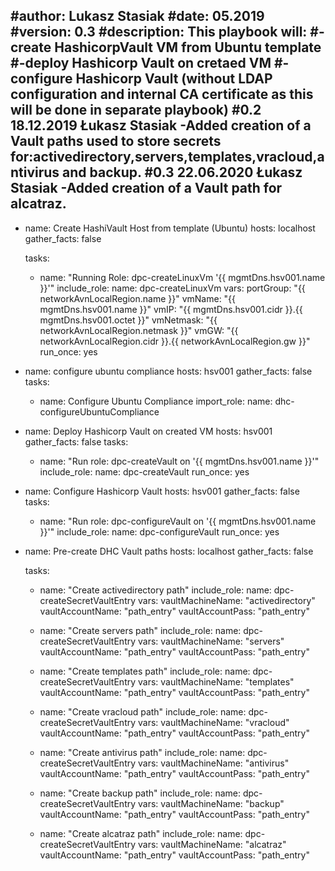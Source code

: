 #author:  Lukasz Stasiak
#date:    05.2019
#version:   0.3
#description:  This playbook will:
#-create HashicorpVault VM from Ubuntu template
#-deploy Hashicorp Vault on cretaed VM
#-configure Hashicorp Vault (without LDAP configuration and internal CA certificate as this will be done in separate playbook)
#0.2 18.12.2019 Łukasz Stasiak -Added creation of a Vault paths used to store secrets for:activedirectory,servers,templates,vracloud,antivirus and backup.
#0.3 22.06.2020 Łukasz Stasiak -Added creation of a Vault path for alcatraz.
---
- name: Create HashiVault Host from template (Ubuntu)
  hosts: localhost
  gather_facts: false

  tasks:
    - name: "Running Role: dpc-createLinuxVm '{{ mgmtDns.hsv001.name }}'"
      include_role:
        name: dpc-createLinuxVm
      vars:
        portGroup: "{{ networkAvnLocalRegion.name }}"
        vmName: "{{ mgmtDns.hsv001.name }}"
        vmIP: "{{ mgmtDns.hsv001.cidr }}.{{  mgmtDns.hsv001.octet }}"
        vmNetmask: "{{ networkAvnLocalRegion.netmask }}"
        vmGW: "{{ networkAvnLocalRegion.cidr }}.{{ networkAvnLocalRegion.gw }}"
      run_once: yes

- name: configure ubuntu compliance
  hosts: hsv001
  gather_facts: false
  tasks:
    - name: Configure Ubuntu Compliance
      import_role:
        name: dhc-configureUbuntuCompliance

- name: Deploy Hashicorp Vault on created VM
  hosts: hsv001
  gather_facts: false
  tasks:
    - name: "Run role: dpc-createVault  on  '{{ mgmtDns.hsv001.name }}'"
      include_role:
        name: dpc-createVault
      run_once: yes

- name: Configure Hashicorp Vault
  hosts: hsv001
  gather_facts: false
  tasks:
    - name: "Run role: dpc-configureVault  on  '{{ mgmtDns.hsv001.name }}'"
      include_role:
        name: dpc-configureVault
      run_once: yes

- name: Pre-create DHC Vault paths
  hosts: localhost
  gather_facts: false

  tasks:
    - name: "Create activedirectory path"
      include_role:
        name: dpc-createSecretVaultEntry
      vars:
        vaultMachineName: "activedirectory"
        vaultAccountName: "path_entry"
        vaultAccountPass: "path_entry"

    - name: "Create servers path"
      include_role:
        name: dpc-createSecretVaultEntry
      vars:
        vaultMachineName: "servers"
        vaultAccountName: "path_entry"
        vaultAccountPass: "path_entry"

    - name: "Create templates path"
      include_role:
        name: dpc-createSecretVaultEntry
      vars:
        vaultMachineName: "templates"
        vaultAccountName: "path_entry"
        vaultAccountPass: "path_entry"

    - name: "Create vracloud path"
      include_role:
        name: dpc-createSecretVaultEntry
      vars:
        vaultMachineName: "vracloud"
        vaultAccountName: "path_entry"
        vaultAccountPass: "path_entry"

    - name: "Create antivirus path"
      include_role:
        name: dpc-createSecretVaultEntry
      vars:
        vaultMachineName: "antivirus"
        vaultAccountName: "path_entry"
        vaultAccountPass: "path_entry"

    - name: "Create backup path"
      include_role:
        name: dpc-createSecretVaultEntry
      vars:
        vaultMachineName: "backup"
        vaultAccountName: "path_entry"
        vaultAccountPass: "path_entry"

    - name: "Create alcatraz path"
      include_role:
        name: dpc-createSecretVaultEntry
      vars:
        vaultMachineName: "alcatraz"
        vaultAccountName: "path_entry"
        vaultAccountPass: "path_entry"
